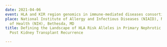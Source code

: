 ```yaml
---
date: 2021-04-06
event: HLA and KIR region genomics in immune-mediated diseases consortium (virtual)
place: National Institute of Allergy and Infectious Diseases (NIAID), National Institutes
  of Health (NIH), Bethesda, MD
title: Defining the Landscape of HLA Risk Alleles in Primary Nephrotic Syndrome and
  Post Kidney Transplant Recurrence

---
```

